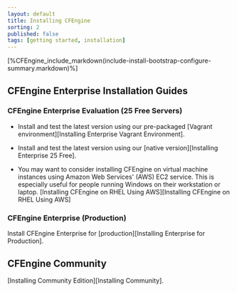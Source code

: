 ```yaml
---
layout: default
title: Installing CFEngine
sorting: 2
published: false
tags: [getting started, installation]
---
```


[%CFEngine_include_markdown(include-install-bootstrap-configure-summary.markdown)%]

## CFEngine Enterprise Installation Guides

### CFEngine Enterprise Evaluation (25 Free Servers)

* Install and test the latest version using our pre-packaged [Vagrant environment][Installing Enterprise Vagrant Environment].

* Install and test the latest version using our [native version][Installing Enterprise 25 Free].

* You may want to consider installing CFEngine on virtual machine instances using Amazon Web Services' (AWS) EC2 service. This is especially useful for people running Windows on their workstation or laptop. [Installing CFEngine on RHEL Using AWS][Installing CFEngine on RHEL Using AWS]

### CFEngine Enterprise (Production)

Install CFEngine Enterprise for [production][Installing Enterprise for Production].

## CFEngine Community

[Installing Community Edition][Installing Community]. 




